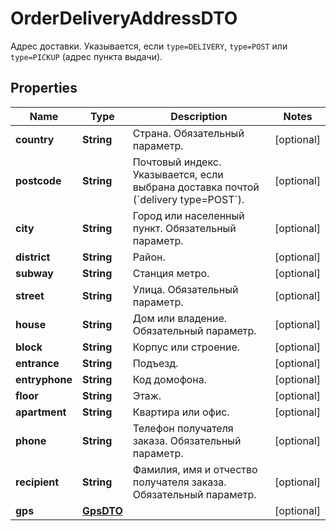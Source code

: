 

# OrderDeliveryAddressDTO

Адрес доставки.  Указывается, если `type=DELIVERY`, `type=POST` или `type=PICKUP` (адрес пункта выдачи). 

## Properties

Name | Type | Description | Notes
------------ | ------------- | ------------- | -------------
**country** | **String** | Страна.  Обязательный параметр.  |  [optional]
**postcode** | **String** | Почтовый индекс.  Указывается, если выбрана доставка почтой (&#x60;delivery type&#x3D;POST&#x60;).  |  [optional]
**city** | **String** | Город или населенный пункт.  Обязательный параметр.  |  [optional]
**district** | **String** | Район. |  [optional]
**subway** | **String** | Станция метро. |  [optional]
**street** | **String** | Улица.  Обязательный параметр.  |  [optional]
**house** | **String** | Дом или владение.  Обязательный параметр.  |  [optional]
**block** | **String** | Корпус или строение. |  [optional]
**entrance** | **String** | Подъезд. |  [optional]
**entryphone** | **String** | Код домофона. |  [optional]
**floor** | **String** | Этаж. |  [optional]
**apartment** | **String** | Квартира или офис. |  [optional]
**phone** | **String** | Телефон получателя заказа.  Обязательный параметр.  |  [optional]
**recipient** | **String** | Фамилия, имя и отчество получателя заказа.  Обязательный параметр.  |  [optional]
**gps** | [**GpsDTO**](GpsDTO.md) |  |  [optional]



